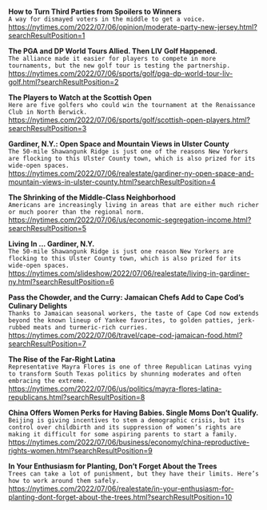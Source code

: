 **How to Turn Third Parties from Spoilers to Winners**\
`A way for dismayed voters in the middle to get a voice.`\
https://nytimes.com/2022/07/06/opinion/moderate-party-new-jersey.html?searchResultPosition=1

**The PGA and DP World Tours Allied. Then LIV Golf Happened.**\
`The alliance made it easier for players to compete in more tournaments, but the new golf tour is testing the partnership.`\
https://nytimes.com/2022/07/06/sports/golf/pga-dp-world-tour-liv-golf.html?searchResultPosition=2

**The Players to Watch at the Scottish Open**\
`Here are five golfers who could win the tournament at the Renaissance Club in North Berwick.`\
https://nytimes.com/2022/07/06/sports/golf/scottish-open-players.html?searchResultPosition=3

**Gardiner, N.Y.: Open Space and Mountain Views in Ulster County**\
`The 50-mile Shawangunk Ridge is just one of the reasons New Yorkers are flocking to this Ulster County town, which is also prized for its wide-open spaces.`\
https://nytimes.com/2022/07/06/realestate/gardiner-ny-open-space-and-mountain-views-in-ulster-county.html?searchResultPosition=4

**The Shrinking of the Middle-Class Neighborhood**\
`Americans are increasingly living in areas that are either much richer or much poorer than the regional norm.`\
https://nytimes.com/2022/07/06/us/economic-segregation-income.html?searchResultPosition=5

**Living In ... Gardiner, N.Y.**\
`The 50-mile Shawangunk Ridge is just one reason New Yorkers are flocking to this Ulster County town, which is also prized for its wide-open spaces.`\
https://nytimes.com/slideshow/2022/07/06/realestate/living-in-gardiner-ny.html?searchResultPosition=6

**Pass the Chowder, and the Curry: Jamaican Chefs Add to Cape Cod’s Culinary Delights**\
`Thanks to Jamaican seasonal workers, the taste of Cape Cod now extends beyond the known lineup of Yankee favorites, to golden patties, jerk-rubbed meats and turmeric-rich curries.`\
https://nytimes.com/2022/07/06/travel/cape-cod-jamaican-food.html?searchResultPosition=7

**The Rise of the Far-Right Latina**\
`Representative Mayra Flores is one of three Republican Latinas vying to transform South Texas politics by shunning moderates and often embracing the extreme.`\
https://nytimes.com/2022/07/06/us/politics/mayra-flores-latina-republicans.html?searchResultPosition=8

**China Offers Women Perks for Having Babies. Single Moms Don’t Qualify.**\
`Beijing is giving incentives to stem a demographic crisis, but its control over childbirth and its suppression of women’s rights are making it difficult for some aspiring parents to start a family.`\
https://nytimes.com/2022/07/06/business/economy/china-reproductive-rights-women.html?searchResultPosition=9

**In Your Enthusiasm for Planting, Don’t Forget About the Trees**\
`Trees can take a lot of punishment, but they have their limits. Here’s how to work around them safely.`\
https://nytimes.com/2022/07/06/realestate/in-your-enthusiasm-for-planting-dont-forget-about-the-trees.html?searchResultPosition=10

